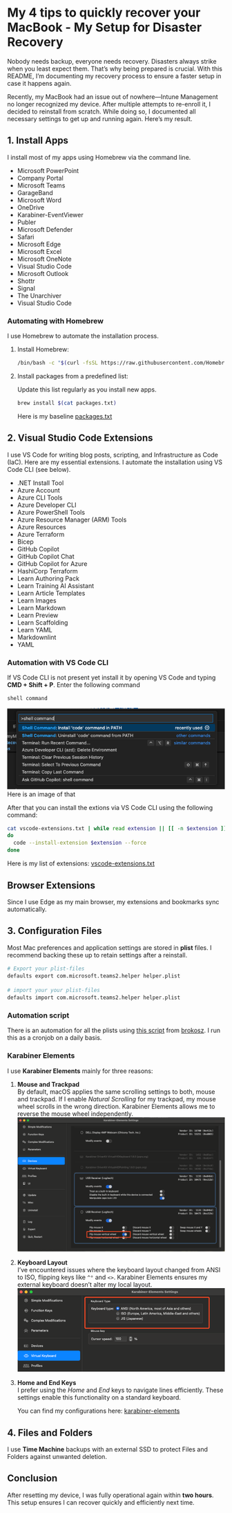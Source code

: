 # My 4 tips to quickly recover your MacBook - My Setup for Disaster Recovery

Nobody needs backup, everyone needs recovery. Disasters always strike when you least expect them. That’s why being prepared is crucial. With this README, I’m documenting my recovery process to ensure a faster setup in case it happens again.

Recently, my MacBook had an issue out of nowhere—Intune Management no longer recognized my device. After multiple attempts to re-enroll it, I decided to reinstall from scratch. While doing so, I documented all necessary settings to get up and running again. Here’s my result.

## 1. Install Apps

I install most of my apps using Homebrew via the command line.

- Microsoft PowerPoint
- Company Portal
- Microsoft Teams
- GarageBand
- Microsoft Word
- OneDrive
- Karabiner-EventViewer
- Publer
- Microsoft Defender
- Safari
- Microsoft Edge
- Microsoft Excel
- Microsoft OneNote
- Visual Studio Code
- Microsoft Outlook
- Shottr
- Signal
- The Unarchiver
- Visual Studio Code

### Automating with Homebrew

I use Homebrew to automate the installation process.

1. Install Homebrew:

   ```bash
   /bin/bash -c "$(curl -fsSL https://raw.githubusercontent.com/Homebrew/install/HEAD/install.sh)"
   ```

2. Install packages from a predefined list:

   Update this list regularly as you install new apps.

   ```bash
   brew install $(cat packages.txt)
   ```

   Here is my baseline [packages.txt](./packages.txt)

## 2. Visual Studio Code Extensions

I use VS Code for writing blog posts, scripting, and Infrastructure as Code (IaC). Here are my essential extensions. I automate the installation using VS Code CLI (see below).

- .NET Install Tool
- Azure Account
- Azure CLI Tools
- Azure Developer CLI
- Azure PowerShell Tools
- Azure Resource Manager (ARM) Tools
- Azure Resources
- Azure Terraform
- Bicep
- GitHub Copilot
- GitHub Copilot Chat
- GitHub Copilot for Azure
- HashiCorp Terraform
- Learn Authoring Pack
- Learn Training AI Assistant
- Learn Article Templates
- Learn Images
- Learn Markdown
- Learn Preview
- Learn Scaffolding
- Learn YAML
- Markdownlint
- YAML

### Automation with VS Code CLI

If VS Code CLI is not present yet install it by opening VS Code and typing **CMD + Shift + P**. Enter the following command

```bash
shell command
```

![image showing how to install VS Code CLI](./media/vscodecli.png)
Here is an image of that

After that you can install the extions via VS Code CLI using the following command:

```bash
cat vscode-extensions.txt | while read extension || [[ -n $extension ]];
do
  code --install-extension $extension --force
done
```

Here is my list of extensions: [vscode-extensions.txt](./vscode-extensions.txt)

## Browser Extensions

Since I use Edge as my main browser, my extensions and bookmarks sync automatically.

## 3. Configuration Files

Most Mac preferences and application settings are stored in **plist** files. I recommend backing these up to retain settings after a reinstall.

```bash
# Export your plist-files
defaults export com.microsoft.teams2.helper helper.plist

# import your your plist-files
defaults import com.microsoft.teams2.helper helper.plist
```

### Automation script

There is an automation for all the plists using [this script](https://github.com/chris4jahn/macos-defaults) from [brokosz](https://github.com/brokosz). I run this as a cronjob on a daily basis.

### Karabiner Elements

I use **Karabiner Elements** mainly for three reasons:

1. **Mouse and Trackpad**  
   By default, macOS applies the same scrolling settings to both, mouse and trackpad. If I enable *Natural Scrolling* for my trackpad, my mouse wheel scrolls in the wrong direction. Karabiner Elements allows me to reverse the mouse wheel independently.
   ![Mousewheel settings](./media/karabiner-elements-mousewheel.png)

2. **Keyboard Layout**  
   I’ve encountered issues where the keyboard layout changed from ANSI to ISO, flipping keys like `^°` and `<>`. Karabiner Elements ensures my external keyboard doesn’t alter my local layout.
   ![Keyboard Layout settings](./media/karabiner-elements-keyboard.png)

3. **Home and End Keys**  
   I prefer using the *Home* and *End* keys to navigate lines efficiently. These settings enable this functionality on a standard keyboard.

   You can find my configurations here: [karabiner-elements](./karabiner-elements/)

## 4. Files and Folders

I use **Time Machine** backups with an external SSD to protect Files and Folders against unwanted deletion.

## Conclusion

After resetting my device, I was fully operational again within **two hours**. This setup ensures I can recover quickly and efficiently next time.
